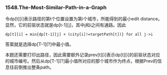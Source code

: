 ### 1548.The-Most-Similar-Path-in-a-Graph

令dp[t][i]表示路径的第t个位置设置为第i个城市，所能得到的最小edit distance。显然，它的前驱状态就是dp[t-1][j]，其中j和i之间有通路。因此
```
dp[t][i] = min{dp[t-1][j] + (city[i]!=targetPath[t])} for all j->i
```
答案就是选择dp[T-1][?]中最小值。

本题还需要打印出路径，因此需要额外记录prev[t][i]表示dp[t][i]的前驱状态对应的城市编号。然后从dp[T-1][?]最小值所对应的那个城市作为终点，根据Prev的信息往前倒推出整条path。
